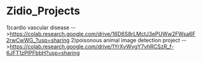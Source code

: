 # Zidio_Projects
1)cardio vascular disease
-->https://colab.research.google.com/drive/16D6S8rLMctJ3ePUWw2FWsa6F2rwCwWG_?usp=sharing
2)poisonous animal image detection project
-->https://colab.research.google.com/drive/1YrXvWygY7vhRCSzR_f-6JFT1zPIPFbbH?usp=sharing
